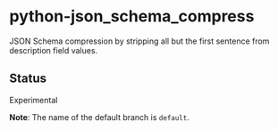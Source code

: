 # python-json_schema_compress
JSON Schema compression by stripping all but the first sentence from description field values.

## Status
Experimental

**Note**: The name of the default branch is `default`.
